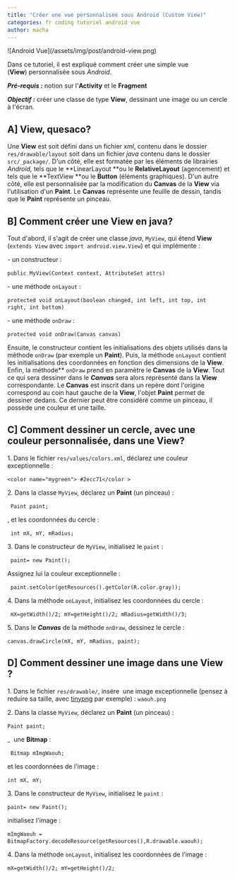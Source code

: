 ```yaml
---
title: "Créer une vue personnalisée sous Android (Custom View)"
categories: fr coding tutoriel android vue
author: macha
---
```


<div class="text-center lead" markdown="1">
  ![Android Vue](/assets/img/post/android-view.png)
</div>

Dans ce tutoriel, il est expliqué comment créer une simple vue (**View**) personnalisée sous _Android_.

_**Pré-requis :**_ notion sur l'**Activity** et le **Fragment**

_**Objectif :**_ créer une classe de type **View**, dessinant une image ou un cercle à l'écran.

<!--more-->

## A] View, quesaco? 

Une **View** est soit défini dans un fichier _xml_, contenu dans le dossier
`res/drawable/layout` soit dans un fichier _java_ contenu dans le dossier
`src/_package/`. D'un côté, elle est formatée par les éléments de librairies
_Android,_ tels que le **LinearLayout **ou le **RelativeLayout** (agencement) et
tels que le **TextView **ou le **Button** (éléments graphiques). D'un autre côté,
elle est personnalisée par la modification du **Canvas** de la **View** via
l'utilisation d'un **Paint**. Le **Canvas** représente une feuille de dessin,
tandis que le **Paint** représente un pinceau.

## B] Comment créer une View en java? 

Tout d'abord, il s'agit de créer une classe _java_, `MyView`, qui étend **View**
(`extends View` avec `import android.view.View`) et qui implémente :

\- un constructeur :

    public MyView(Context context, AttributeSet attrs)

\- une méthode `onLayout` :

    protected void onLayout(boolean changed, int left, int top, int right, int bottom)

\- une méthode `onDraw` : 

    protected void onDraw(Canvas canvas)

Ensuite, le constructeur contient les initialisations des objets utilisés dans
la méthode `onDraw` (par exemple un **Paint**). Puis, la méthode `onLayout`
contient les initialisations des coordonnées en fonction des dimensions de la
**View**. Enfin, la méthode** `onDraw` prend en paramètre le **Canvas** de la
**View**. Tout ce qui sera dessiner dans le **_Canvas_** sera alors représenté
dans la **View** correspondante. Le **Canvas** est inscrit dans un repère dont
l'origine correspond au coin haut gauche de la **View**, l'objet **Paint**
permet de dessiner dedans. Ce dernier peut être considéré comme un pinceau, il
possède une couleur et une taille.

## C] Comment dessiner un cercle, avec une couleur personnalisée, dans une View? 

1\. Dans le fichier `res/values/colors.xml`, déclarez une couleur exceptionnelle :

    <color name="mygreen"> #2ecc71</color >

2\. Dans la classe `MyView`, déclarez un **Paint** (un pinceau) :

     Paint paint;

, et les coordonnées du cercle :

     int mX, mY, mRadius;

3\. Dans le constructeur de `MyView`, initialisez le `paint` :

     paint= new Paint();

Assignez lui la couleur exceptionnelle :

     paint.setColor(getResources().getColor(R.color.gray));

4\. Dans la méthode `onLayout`, initialisez les coordonnées du cercle :

     mX=getWidth()/2; mY=getHeight()/2; mRadius=getWidth()/3;

5\. Dans le **_Canvas_** de la méthode `onDraw`, dessinez le cercle :

    canvas.drawCircle(mX, mY, mRadius, paint);

## D] Comment dessiner une image dans une View ?

1\. Dans le fichier `res/drawable/`, insére
 une image exceptionnelle (pensez à reduire sa taille, avec [tinypng](https://tinypng.com/) par exemple) : `waouh.png`

2\. Dans la classe `MyView`, déclarez un **Paint** (un pinceau) :

    Paint paint;

_  une **Bitmap** :

     Bitmap mImgWaouh;

et les coordonnées de l'image :

    int mX, mY;

3\. Dans le constructeur de `MyView`, initialisez le `paint` :

    paint= new Paint();

initialisez l'image :

    mImgWaouh = BitmapFactory.decodeResource(getResources(),R.drawable.waouh);

4\. Dans la méthode `onLayout`, initialisez les coordonnées de l'image :

    mX=getWidth()/2; mY=getHeight()/2;
